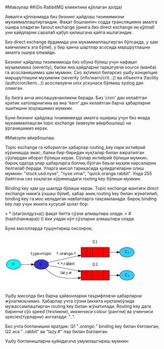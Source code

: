 #Мавзулар
##(Go RabbitMQ клиентини қўллаган ҳолда)

Аввалги қўлланмада биз бизнинг қайдлаш тизимимизни мукаммаллаштиргандик. Фақат бошланғич содда трансляцияни амалга ошира оладиган fanout exchange ўрнига биз direct exchange ни қўллаб уни қайдларни саралаб қабул қилишгача қайта ишлагандик.

Биз direct exchange  ёрдамида уни мукаммаллаштирган бўлсакда, у ҳам камчиликга эга бўлиб,  у бир қанча шартлар асосида маршрутлашни амалга ошира олмайди.

Бизнинг қайдлаш тизимимизда биз обуна бўлиш учун нафақат муҳимликка (severity), балки яна қайдларни тарқатувчи source (манба) га асосланишимиз ҳам мумкин. Сиз эҳтимол биларсиз ушбу концепция маршрутлашни муҳимлик (severity (info/warn/crit...)) ва объектга (facility (auth/cron/kern...)) асосланувчи unix ускунаси бўлмиш syslog дан олинган. 

Бу бизга анча мослашувчанликни беради. Биз 'cron' дан келаётган критик хатоларнигина ва яна 'kern' дан келаётган барча ҳабарларни эшитишни хоҳлашимиз мумкин.

Буни бизнинг қайдлаш тизимимизда амалга ошириш учун биз янада мукаммаллашган topic exchange (мавзули айирбошлаш) ни ўрганишимиз керак. 

#Мавзули айирбошлаш

Topic exchange га юборилган ҳабарлар routing_key лари ихтиёрий кўринишда эмас, балки бир-биридан нуқталар билан ажратилган сўзлардан иборат бўлиши керак. Сўзлар ихтиёрий бўлиши мумкин, бироқ одатда улар ҳабарларга боғлиқ бўлган баъзи муҳим нарсаларни белгилаб беради. Уларга мисол тариқасида қуйидагиларни олиш мумкин: "stock.usd.nyse", "nyse.vmw", "quick.orange.rabbit". Унда 255 байтгача сиз хоҳлаган кўринишдаги routing key бўлиши мумкин.

Binding key ҳам шу шаклда бўлиши керак. Topic exchange мантиғи direct exchange никига ўхшаш бўлиб, ҳабар аниқ routing key билан жўнатилиб, binding key га мос келадиган навбатларга тақсимланади. Бироқ binding key лар учун иккита хусусий ҳолат бор:

•	* (star(юлдузча)) фақат битта сўзни алмаштира олади.
•	# (hash(панжара)) 0 ёки ундан кўп сўзларни алмаштира олади.

Буни мисолларда тушунтириш онсонроқ:

![](5.1.png)

Ушбу мисолда биз барча ҳайвонларни таърифловчи ҳабарларни жўнатмоқчимиз. Ҳабарлар учта сўзни (иккита нуқтали)ўзида мужассамлаштирган routing key билан жўнатилади. Routing key даги биринчи сўз speed (тезликни), иккинчиси colour (рангни) ва учинчиси species(турларни) англатади: "<speed>.<colour>.<species>".

Биз учта боғланишни яратдик: Q1 "*.orange.*" binding key билан боғланган, Q2 эса "*.*.rabbit" ва "lazy.#" лар билан боғланган.

Ушбу боғланишларни қуйидагича умумлаштириш мумкин:

